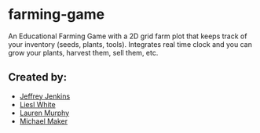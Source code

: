 # farming-game

An Educational Farming Game with a 2D grid farm plot that keeps track of your inventory (seeds, plants, tools). Integrates real time clock and you can grow your plants, harvest them, sell them, etc.

## Created by:

- [Jeffrey Jenkins](https://github.com/orgs/lausl-makins/people/jeffreyjtech)
- [Liesl White](https://github.com/orgs/lausl-makins/people/LieslW)
- [Lauren Murphy](https://github.com/orgs/lausl-makins/people/L-nobilis)
- [Michael Maker](https://github.com/orgs/lausl-makins/people/guerillaxgardener)
